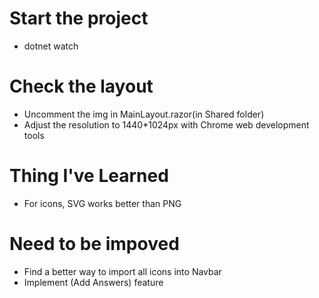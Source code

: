 # Start the project
- dotnet watch

# Check the layout
- Uncomment the img in MainLayout.razor(in Shared folder)
- Adjust the resolution to 1440*1024px with Chrome web development tools

# Thing I've Learned
- For icons, SVG works better than PNG

# Need to be impoved
- Find a better way to import all icons into Navbar
- Implement (Add Answers) feature